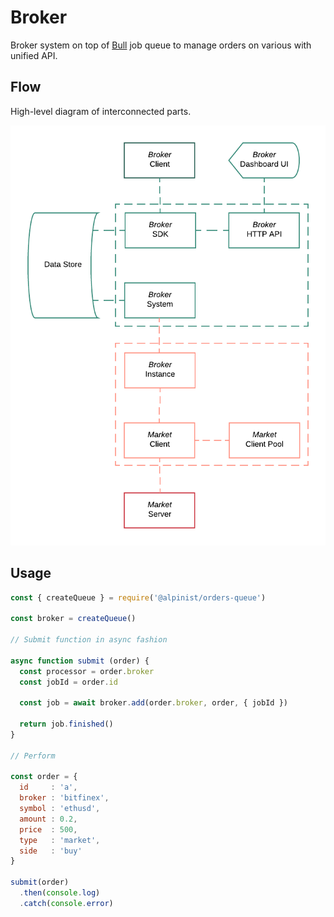 # Broker

Broker system on top of [Bull][bull-repo] job queue to manage orders on various with unified API.

[bull-repo]: https://github.com/OptimalBits/bull

## Flow

High-level diagram of interconnected parts.

![diagram](assets/hl-diagram.png)

## Usage

```js
const { createQueue } = require('@alpinist/orders-queue')

const broker = createQueue()

// Submit function in async fashion

async function submit (order) {
  const processor = order.broker
  const jobId = order.id

  const job = await broker.add(order.broker, order, { jobId })

  return job.finished()
}

// Perform

const order = {
  id     : 'a',
  broker : 'bitfinex',
  symbol : 'ethusd',
  amount : 0.2,
  price  : 500,
  type   : 'market',
  side   : 'buy'
}

submit(order)
  .then(console.log)
  .catch(console.error)
```

